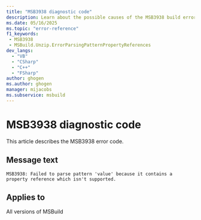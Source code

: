 ```yaml
---
title: "MSB3938 diagnostic code"
description: Learn about the possible causes of the MSB3938 build error, and get troubleshooting tips.
ms.date: 05/16/2025
ms.topic: "error-reference"
f1_keywords:
 - MSB3938
 - MSBuild.Unzip.ErrorParsingPatternPropertyReferences
dev_langs:
  - "VB"
  - "CSharp"
  - "C++"
  - "FSharp"
author: ghogen
ms.author: ghogen
manager: mijacobs
ms.subservice: msbuild
---
```


# MSB3938 diagnostic code

<!-- :::ErrorDefinitionDescription::: -->
<!-- :::editable-content name="introDescription"::: -->
This article describes the MSB3938 error code.
<!-- :::editable-content-end::: -->

## Message text

<!-- :::editable-content name="messageText"::: -->
`MSB3938: Failed to parse pattern 'value' because it contains a property reference which isn't supported.`
<!-- :::editable-content-end::: -->
<!-- MSB3938: Failed to parse pattern "{0}" because it contains a property reference which isn't supported. -->

<!-- :::editable-content name="postOutputDescription"::: -->
<!--
{StrBegin="MSB3938: "}
-->
<!-- :::editable-content-end::: -->
<!-- :::ErrorDefinitionDescription-end::: -->

## Applies to

All versions of MSBuild
